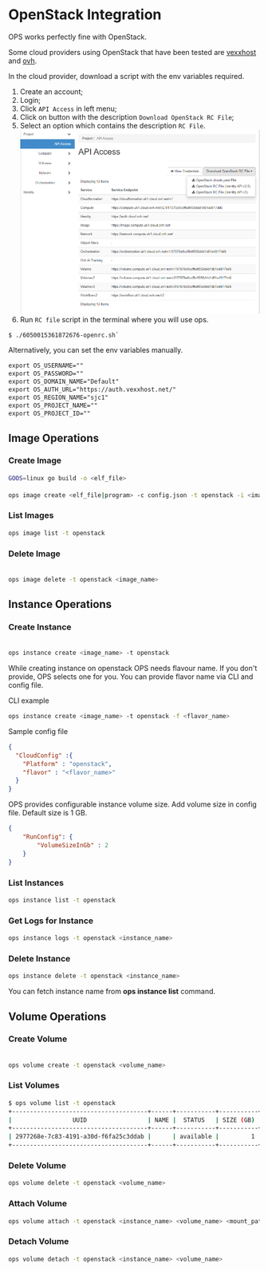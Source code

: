 OpenStack Integration
========================

OPS works perfectly fine with OpenStack.

Some cloud providers using OpenStack that have been tested are [vexxhost](https://vexxhost.com/) and [ovh](https://www.ovh.com/).

In the cloud provider, download a script with the env variables required.
1. Create an account;
2. Login;
3. Click `API Access` in left menu;
4. Click on button with the description `Download OpenStack RC File`;
5. Select an option which contains the description `RC File`.
![download rc file](openstack-rc-file.png)
6. Run `RC file` script in the terminal where you will use ops.
```
$ ./6050015361872676-openrc.sh`
```

Alternatively, you can set the env variables manually.
```
export OS_USERNAME=""
export OS_PASSWORD=""
export OS_DOMAIN_NAME="Default"
export OS_AUTH_URL="https://auth.vexxhost.net/"
export OS_REGION_NAME="sjc1"
export OS_PROJECT_NAME=""
export OS_PROJECT_ID=""
```

## Image Operations
### Create Image

```sh
GOOS=linux go build -o <elf_file>

ops image create <elf_file|program> -c config.json -t openstack -i <image_name>
```

### List Images

```sh
ops image list -t openstack
```

### Delete Image

```sh

ops image delete -t openstack <image_name>
```

## Instance Operations
### Create Instance

```sh

ops instance create <image_name> -t openstack
```

While creating instance on openstack OPS needs flavour name. If you don't provide, OPS selects one for you. You can provide flavor name via CLI and config file.

CLI example

```sh
ops instance create <image_name> -t openstack -f <flavor_name>
```

Sample config file
```json
{
  "CloudConfig" :{
    "Platform" : "openstack",
    "flavor" : "<flavor_name>"
  }
}
```
OPS provides configurable instance volume size. Add volume size in config file. Default size is 1 GB.
``` json
{
    "RunConfig": {
        "VolumeSizeInGb" : 2
    }
}
```
### List Instances

```sh
ops instance list -t openstack
```

### Get Logs for Instance

```sh
ops instance logs -t openstack <instance_name>
```

### Delete Instance
```sh
ops instance delete -t openstack <instance_name>
```
You can fetch instance name from **ops instance list** command.

## Volume Operations
### Create Volume

```sh

ops volume create -t openstack <volume_name>
```

### List Volumes

```sh
$ ops volume list -t openstack
+--------------------------------------+------+-----------+-----------+----------+-------------------------------+----------+
|                 UUID                 | NAME |  STATUS   | SIZE (GB) | LOCATION |            CREATED            | ATTACHED |
+--------------------------------------+------+-----------+-----------+----------+-------------------------------+----------+
| 2977268e-7c83-4191-a30d-f6fa25c3ddab |      | available |         1 |          | 2021-02-24 13:24:54 +0000 UTC |          |
+--------------------------------------+------+-----------+-----------+----------+-------------------------------+----------+
```

### Delete Volume

```sh
ops volume delete -t openstack <volume_name>
```

### Attach Volume

```sh
ops volume attach -t openstack <instance_name> <volume_name> <mount_path>
```

### Detach Volume

```sh
ops volume detach -t openstack <instance_name> <volume_name>
```
